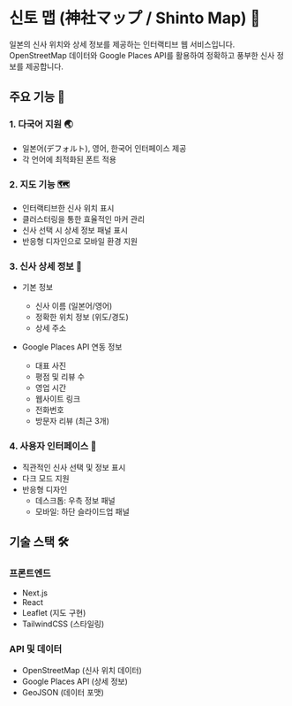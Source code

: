 # 신토 맵 (神社マップ / Shinto Map) 🏮

일본의 신사 위치와 상세 정보를 제공하는 인터랙티브 웹 서비스입니다. OpenStreetMap 데이터와 Google Places API를 활용하여 정확하고 풍부한 신사 정보를 제공합니다.

## 주요 기능 🌟

### 1. 다국어 지원 🌏

- 일본어(デフォルト), 영어, 한국어 인터페이스 제공
- 각 언어에 최적화된 폰트 적용

### 2. 지도 기능 🗺️

- 인터랙티브한 신사 위치 표시
- 클러스터링을 통한 효율적인 마커 관리
- 신사 선택 시 상세 정보 패널 표시
- 반응형 디자인으로 모바일 환경 지원

### 3. 신사 상세 정보 📍

- 기본 정보

  - 신사 이름 (일본어/영어)
  - 정확한 위치 정보 (위도/경도)
  - 상세 주소

- Google Places API 연동 정보
  - 대표 사진
  - 평점 및 리뷰 수
  - 영업 시간
  - 웹사이트 링크
  - 전화번호
  - 방문자 리뷰 (최근 3개)

### 4. 사용자 인터페이스 💫

- 직관적인 신사 선택 및 정보 표시
- 다크 모드 지원
- 반응형 디자인
  - 데스크톱: 우측 정보 패널
  - 모바일: 하단 슬라이드업 패널

## 기술 스택 🛠️

### 프론트엔드

- Next.js
- React
- Leaflet (지도 구현)
- TailwindCSS (스타일링)

### API 및 데이터

- OpenStreetMap (신사 위치 데이터)
- Google Places API (상세 정보)
- GeoJSON (데이터 포맷)
